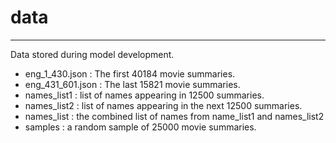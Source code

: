 # data
___

Data stored during model development.

- eng_1_430.json : The first 40184 movie summaries.
- eng_431_601.json : The last 15821 movie summaries.
- names_list1 : list of names appearing in 12500 summaries.
- names_list2 : list of names appearing in the next 12500 summaries.
- names_list : the combined list of names from name_list1 and names_list2
- samples : a random sample of 25000 movie summaries.